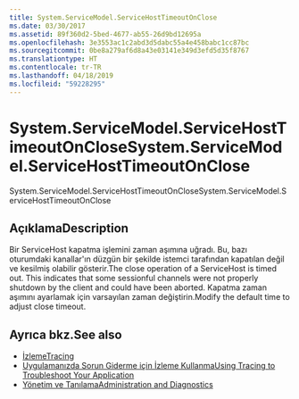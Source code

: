 ```yaml
---
title: System.ServiceModel.ServiceHostTimeoutOnClose
ms.date: 03/30/2017
ms.assetid: 89f360d2-5bed-4677-ab55-26d9bd12695a
ms.openlocfilehash: 3e3553ac1c2abd3d5dabc55a4e458babc1cc87bc
ms.sourcegitcommit: 0be8a279af6d8a43e03141e349d3efd5d35f8767
ms.translationtype: HT
ms.contentlocale: tr-TR
ms.lasthandoff: 04/18/2019
ms.locfileid: "59228295"
---
```

# <a name="systemservicemodelservicehosttimeoutonclose"></a><span data-ttu-id="2afb2-102">System.ServiceModel.ServiceHostTimeoutOnClose</span><span class="sxs-lookup"><span data-stu-id="2afb2-102">System.ServiceModel.ServiceHostTimeoutOnClose</span></span>
<span data-ttu-id="2afb2-103">System.ServiceModel.ServiceHostTimeoutOnClose</span><span class="sxs-lookup"><span data-stu-id="2afb2-103">System.ServiceModel.ServiceHostTimeoutOnClose</span></span>  
  
## <a name="description"></a><span data-ttu-id="2afb2-104">Açıklama</span><span class="sxs-lookup"><span data-stu-id="2afb2-104">Description</span></span>  
 <span data-ttu-id="2afb2-105">Bir ServiceHost kapatma işlemini zaman aşımına uğradı. Bu, bazı oturumdaki kanallar'ın düzgün bir şekilde istemci tarafından kapatılan değil ve kesilmiş olabilir gösterir.</span><span class="sxs-lookup"><span data-stu-id="2afb2-105">The close operation of a ServiceHost is timed out. This indicates that some sessionful channels were not properly shutdown by the client and could have been aborted.</span></span> <span data-ttu-id="2afb2-106">Kapatma zaman aşımını ayarlamak için varsayılan zaman değiştirin.</span><span class="sxs-lookup"><span data-stu-id="2afb2-106">Modify the default time to adjust close timeout.</span></span>  
  
## <a name="see-also"></a><span data-ttu-id="2afb2-107">Ayrıca bkz.</span><span class="sxs-lookup"><span data-stu-id="2afb2-107">See also</span></span>

- [<span data-ttu-id="2afb2-108">İzleme</span><span class="sxs-lookup"><span data-stu-id="2afb2-108">Tracing</span></span>](../../../../../docs/framework/wcf/diagnostics/tracing/index.md)
- [<span data-ttu-id="2afb2-109">Uygulamanızda Sorun Giderme için İzleme Kullanma</span><span class="sxs-lookup"><span data-stu-id="2afb2-109">Using Tracing to Troubleshoot Your Application</span></span>](../../../../../docs/framework/wcf/diagnostics/tracing/using-tracing-to-troubleshoot-your-application.md)
- [<span data-ttu-id="2afb2-110">Yönetim ve Tanılama</span><span class="sxs-lookup"><span data-stu-id="2afb2-110">Administration and Diagnostics</span></span>](../../../../../docs/framework/wcf/diagnostics/index.md)
